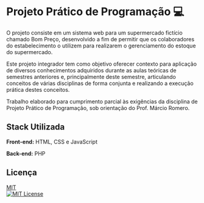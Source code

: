 
# Projeto Prático de Programação 💻

O projeto consiste em um sistema web para um supermercado fictício chamado Bom Preço, desenvolvido a fim de permitir que os colaboradores do estabelecimento o utilizem para realizarem o gerenciamento do estoque do supermercado.

Este projeto integrador tem como objetivo oferecer contexto para aplicação de diversos conhecimentos adquiridos durante as aulas teóricas de semestres anteriores e, principalmente deste semestre, articulando conceitos de várias disciplinas de forma conjunta e realizando a execução prática destes conceitos.

Trabalho elaborado para cumprimento parcial às exigências da disciplina de Projeto Prático de Programação, sob orientação do Prof. Márcio Romero.


## Stack Utilizada 

**Front-end:** HTML, CSS e JavaScript

**Back-end:** PHP


## Licença

[MIT](https://choosealicense.com/licenses/mit/) <br>
[![MIT License](https://img.shields.io/badge/License-MIT-green.svg)](https://choosealicense.com/licenses/mit/)
